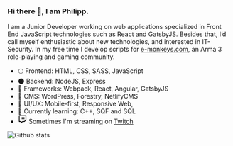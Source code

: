 ### Hi there 👋, I am Philipp.

I am a Junior Developer working on web applications specialized in Front End JavaScript technologies such as React and GatsbyJS. Besides that, I’d call myself enthusiastic about new technologies, and interested in IT-Security. In my free time I develop scripts for [e-monkeys.com](https://www.e-monkeys.com), an Arma 3 role-playing and gaming community.

- :full_moon: Frontend: HTML, CSS, SASS, JavaScript
- :new_moon: Backend: NodeJS, Express
- :triangular_ruler: Frameworks: Webpack, React, Angular, GatsbyJS
- 💬 CMS: WordPress, Forestry, NetlifyCMS
- :crystal_ball: UI/UX: Mobile-first, Responsive Web,
- 🌱 Currently learning: C++, SQF and SQL
- [<img src="https://raw.githubusercontent.com/feathericons/feather/8263ca93c4b338dcfafed62321c27a88368ba7cc/icons/twitch.svg" alt="Twitch" height='20'/>](https://twitch.tv/nyiro/) Sometimes I'm streaming on [Twitch](https://twitch.tv/nyiro)

![Github stats](https://github-readme-stats.vercel.app/api?username=prpwien&show_icons=true)

<!--
**prpwien/prpwien** is a ✨ _special_ ✨ repository because its `README.md` (this file) appears on your GitHub profile.

Here are some ideas to get you started:

- 🔭 I’m currently working on ...
- 🌱 I’m currently learning ...
- 👯 I’m looking to collaborate on ...
- 🤔 I’m looking for help with ...
- 💬 Ask me about ...
- 📫 How to reach me: ...
- 😄 Pronouns: ...
- ⚡ Fun fact: ...
-->
